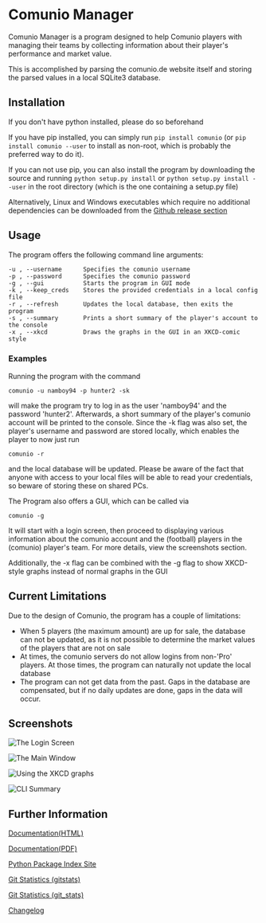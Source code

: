 # Comunio Manager

Comunio Manager is a program designed to help Comunio players with managing their
teams by collecting information about their player's performance and market value.

This is accomplished by parsing the comunio.de website itself and storing the
parsed values in a local SQLite3 database.

## Installation

If you don't have python installed, please do so beforehand

If you have pip installed, you can simply run ```pip install comunio```
(or ```pip install comunio --user``` to install as non-root, which is probably
the preferred way to do it). 

If you can not use pip, you can also install the program by downloading the source
and running ```python setup.py install``` or ```python setup.py install --user```
in the root directory (which is the one containing a setup.py file)

Alternatively, Linux and Windows executables which require no additional dependencies
can be downloaded from the [Github release section](https://github.com/namboy94/comunio-manager/releases)

## Usage

The program offers the following command line arguments:

    -u , --username      Specifies the comunio username
    -p , --password      Specifies the comunio password
    -g , --gui           Starts the program in GUI mode
    -k , --keep_creds    Stores the provided credentials in a local config file
    -r , --refresh       Updates the local database, then exits the program
    -s , --summary       Prints a short summary of the player's account to the console
    -x , --xkcd          Draws the graphs in the GUI in an XKCD-comic style
    
### Examples

Running the program with the command

    comunio -u namboy94 -p hunter2 -sk
    
will make the program try to log in as the user 'namboy94' and the password
'hunter2'. Afterwards, a short summary of the player's comunio account will be printed
to the console. Since the -k flag was also set, the player's username and password
are stored locally, which enables the player to now just run

    comunio -r
    
and the local database will be updated. Please be aware of the fact that anyone 
with access to your local files will be able to read your credentials, so beware
of storing these on shared PCs.

The Program also offers a GUI, which can be called via

    comunio -g
    
It will start with a login screen, then proceed to displaying various information
about the comunio account and the (football) players in the (comunio) player's
team. For more details, view the screenshots section.

Additionally, the -x flag can be combined with the -g flag to show XKCD-style
graphs instead of normal graphs in the GUI

## Current Limitations

Due to the design of Comunio, the program has a couple of limitations:

  - When 5 players (the maximum amount) are up for sale, the database can not be updated,
    as it is not possible to determine the market values of the players that are not on sale
  - At times, the comunio servers do not allow logins from non-'Pro' players. At those times,
    the program can naturally not update the local database
  - The program can not get data from the past. Gaps in the database are compensated, but
    if no daily updates are done, gaps in the data will occur.

## Screenshots

![The Login Screen]("comunio/resources/screenshots/login.png")

![The Main Window]("comunio/resources/screenshots/gui_normal.png")

![Using the XKCD graphs]("comunio/resources/screenshots/gui_xkcd.png")

![CLI Summary]("comunio/resources/screenshots/cli.png")

## Further Information

[Documentation(HTML)](https://docs.namibsun.net/html_docs/comunio-manager/index.html)

[Documentation(PDF)](https://docs.namibsun.net/pdf_docs/comunio-manager.pdf)

[Python Package Index Site](https://pypi.python.org/pypi/comunio)

[Git Statistics (gitstats)](https://gitstats.namibsun.net/gitstats/comunio-manager/index.html)

[Git Statistics (git_stats)](https://gitstats.namibsun.net/git_stats/comunio-manager/index.html)

[Changelog](https://gitlab.namibsun.net/namboy94/comunio-manager/raw/master/CHANGELOG)
